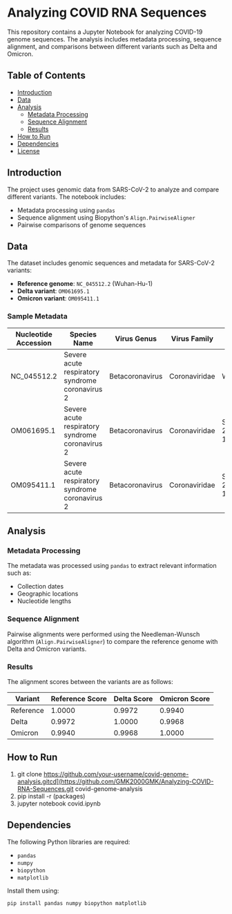 # Analyzing COVID RNA Sequences

This repository contains a Jupyter Notebook for analyzing COVID-19 genome sequences. The analysis includes metadata processing, sequence alignment, and comparisons between different variants such as Delta and Omicron.

## Table of Contents

- [Introduction](#introduction)
- [Data](#data)
- [Analysis](#analysis)
  - [Metadata Processing](#metadata-processing)
  - [Sequence Alignment](#sequence-alignment)
  - [Results](#results)
- [How to Run](#how-to-run)
- [Dependencies](#dependencies)
- [License](#license)

## Introduction

The project uses genomic data from SARS-CoV-2 to analyze and compare different variants. The notebook includes:

- Metadata processing using `pandas`
- Sequence alignment using Biopython's `Align.PairwiseAligner`
- Pairwise comparisons of genome sequences

## Data

The dataset includes genomic sequences and metadata for SARS-CoV-2 variants:

- **Reference genome**: `NC_045512.2` (Wuhan-Hu-1)
- **Delta variant**: `OM061695.1`
- **Omicron variant**: `OM095411.1`

### Sample Metadata

| Nucleotide Accession | Species Name                                   | Virus Genus       | Virus Family   | Isolate Name                                | Nucleotide Length | Geo Location          | Collection Date |
|-----------------------|-----------------------------------------------|-------------------|----------------|--------------------------------------------|-------------------|-----------------------|-----------------|
| NC_045512.2          | Severe acute respiratory syndrome coronavirus 2 | Betacoronavirus  | Coronaviridae | Wuhan-Hu-1                                 | 29903             | Asia; China           | 2019-12-01      |
| OM061695.1           | Severe acute respiratory syndrome coronavirus 2 | Betacoronavirus  | Coronaviridae | SARS-CoV-2/human/CHN/Delta-1/2021          | 29858             | Asia; China: Beijing  | 2021-08-10      |
| OM095411.1           | Severe acute respiratory syndrome coronavirus 2 | Betacoronavirus  | Coronaviridae | SARS-CoV-2/human/CHN/Omicron-1/2021        | 29788             | Asia; China: Beijing  | 2021-12-08      |

## Analysis

### Metadata Processing

The metadata was processed using `pandas` to extract relevant information such as:

- Collection dates
- Geographic locations
- Nucleotide lengths

### Sequence Alignment

Pairwise alignments were performed using the Needleman-Wunsch algorithm (`Align.PairwiseAligner`) to compare the reference genome with Delta and Omicron variants.

### Results

The alignment scores between the variants are as follows:

| Variant      | Reference Score | Delta Score | Omicron Score |
|--------------|-----------------|-------------|---------------|
| Reference    | 1.0000          | 0.9972      | 0.9940        |
| Delta        | 0.9972          | 1.0000      | 0.9968        |
| Omicron      | 0.9940          | 0.9968      | 1.0000        |

## How to Run

1. git clone https://github.com/your-username/covid-genome-analysis.gitcd](https://github.com/GMK2000GMK/Analyzing-COVID-RNA-Sequences.git covid-genome-analysis
1. pip install -r (packages)
1. jupyter notebook covid.ipynb

## Dependencies

The following Python libraries are required:

- `pandas`
- `numpy`
- `biopython`
- `matplotlib`

Install them using:

```
pip install pandas numpy biopython matplotlib
```
